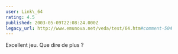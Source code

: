 ```yaml
---
user: Link\_64
rating: 4.5
published: 2003-05-09T22:08:24.000Z
legacy_url: http://www.emunova.net/veda/test/64.htm#comment-504
---
```

Excellent jeu. Que dire de plus ?